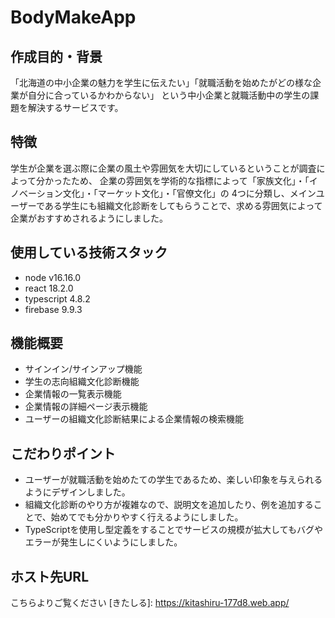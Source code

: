 # BodyMakeApp  
  
## 作成目的・背景
「北海道の中小企業の魅力を学生に伝えたい」「就職活動を始めたがどの様な企業が自分に合っているかわからない」
という中小企業と就職活動中の学生の課題を解決するサービスです。

## 特徴
学生が企業を選ぶ際に企業の風土や雰囲気を大切にしているということが調査によって分かったため、
企業の雰囲気を学術的な指標によって「家族文化」・「イノベーション文化」・「マーケット文化」・「官僚文化」の
4つに分類し、メインユーザーである学生にも組織文化診断をしてもらうことで、求める雰囲気によって企業がおすすめされるようにしました。

## 使用している技術スタック  
- node v16.16.0
- react 18.2.0
- typescript 4.8.2
- firebase 9.9.3
    
## 機能概要
- サインイン/サインアップ機能
- 学生の志向組織文化診断機能
- 企業情報の一覧表示機能
- 企業情報の詳細ページ表示機能
- ユーザーの組織文化診断結果による企業情報の検索機能
  
## こだわりポイント
- ユーザーが就職活動を始めたての学生であるため、楽しい印象を与えられるようにデザインしました。
- 組織文化診断のやり方が複雑なので、説明文を追加したり、例を追加することで、始めてでも分かりやすく行えるようにしました。
- TypeScriptを使用し型定義をすることでサービスの規模が拡大してもバグやエラーが発生しにくいようにしました。
## ホスト先URL 
こちらよりご覧ください
[きたしる]: https://kitashiru-177d8.web.app/